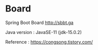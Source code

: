 # Board
 Spring Boot Board
http://sbbt.ga

Java version : JavaSE-11 (jdk-15.0.2)

Reference : https://congsong.tistory.com/
